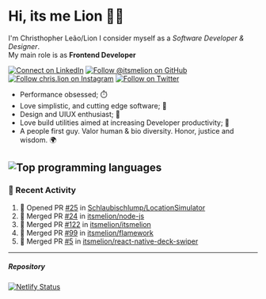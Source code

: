 # Hi, its me Lion 👋🦁

I'm Christhopher Leão/Lion
I consider myself as a _Software Developer & Designer_.<br/>My main role is as <b>Frontend Developer</b>
<br />

[![Connect on LinkedIn](https://img.shields.io/badge/--linkedin?label=LinkedIn&logo=LinkedIn&style=social)](https://www.linkedin.com/in/chrislion)
[![Follow @itsmelion on GitHub](https://img.shields.io/github/followers/itsmelion?label=follow%20%40itsmeLion&style=social)](https://github.com/itsmelion)
[![Follow chris.lion on Instagram](https://img.shields.io/badge/--instagram?label=@chris.lion&logo=Instagram&style=social)](https://instagram.com/chris.lion)
[![Follow on Twitter](https://img.shields.io/badge/--twitter?label=@ChrisLion_me&logo=Twitter&style=social)](https://twitter.com/chrislion_me)

- Performance obsessed; ⏱️
- Love simplistic, and cutting edge software; 📆
- Design and UIUX enthusiast; 🎨
- Love build utilities aimed at increasing Developer productivity; 🧰
- A people first guy. Valor human & bio diversity. Honor, justice and wisdom. 🌍

![Top programming languages](https://github-readme-stats.vercel.app/api/top-langs/?username=itsmelion&hide=php)
---
### 📰 Recent Activity

<!--START_SECTION:activity-->
1. 💪 Opened PR [#25](https://github.com/Schlaubischlump/LocationSimulator/pull/25) in [Schlaubischlump/LocationSimulator](https://github.com/Schlaubischlump/LocationSimulator)
2. 🎉 Merged PR [#24](https://github.com/itsmelion/node-js/pull/24) in [itsmelion/node-js](https://github.com/itsmelion/node-js)
3. 🎉 Merged PR [#122](https://github.com/itsmelion/itsmelion/pull/122) in [itsmelion/itsmelion](https://github.com/itsmelion/itsmelion)
4. 🎉 Merged PR [#99](https://github.com/itsmelion/flamework/pull/99) in [itsmelion/flamework](https://github.com/itsmelion/flamework)
5. 🎉 Merged PR [#5](https://github.com/itsmelion/react-native-deck-swiper/pull/5) in [itsmelion/react-native-deck-swiper](https://github.com/itsmelion/react-native-deck-swiper)
<!--END_SECTION:activity-->

___

##### Repository
[![Netlify Status](https://api.netlify.com/api/v1/badges/9e2e6136-1ab9-42fc-8d4e-188512d5d841/deploy-status)](https://app.netlify.com/sites/lion-portfolio/deploys)
